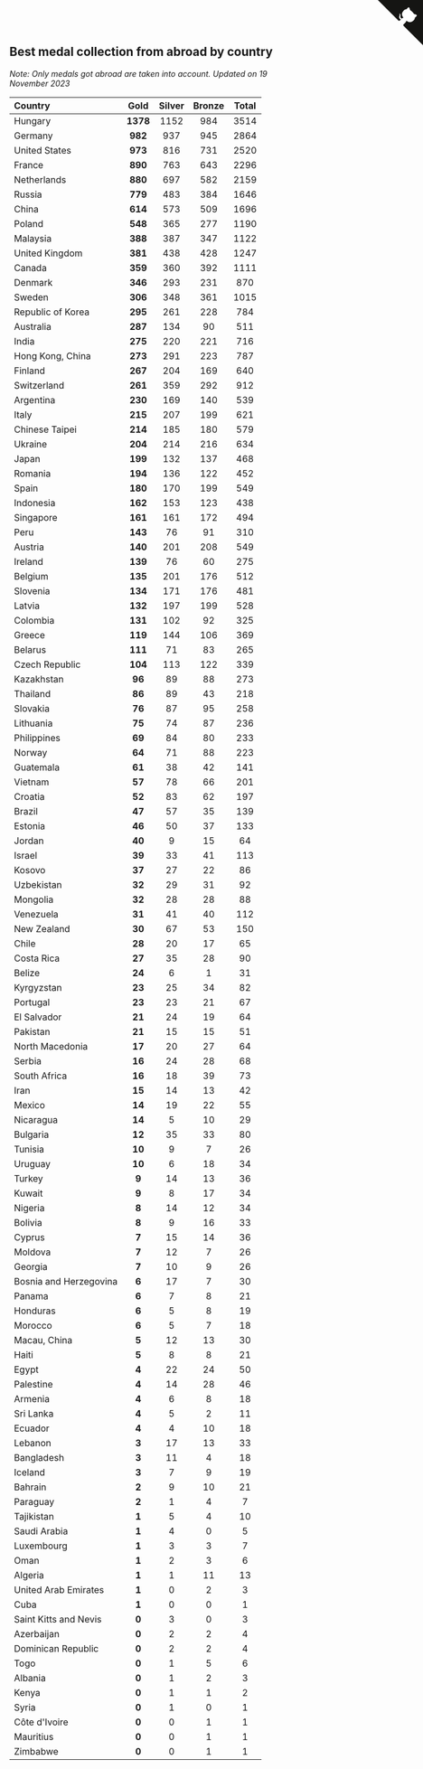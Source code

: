 ## Best medal collection from abroad by country

*Note: Only medals got abroad are taken into account.*
*Updated on 19 November 2023*

| Country | Gold | Silver | Bronze | Total |
| :--- | :--: | :--: | :--: | :--: |
| Hungary | **1378** | 1152 | 984 | 3514 |
| Germany | **982** | 937 | 945 | 2864 |
| United States | **973** | 816 | 731 | 2520 |
| France | **890** | 763 | 643 | 2296 |
| Netherlands | **880** | 697 | 582 | 2159 |
| Russia | **779** | 483 | 384 | 1646 |
| China | **614** | 573 | 509 | 1696 |
| Poland | **548** | 365 | 277 | 1190 |
| Malaysia | **388** | 387 | 347 | 1122 |
| United Kingdom | **381** | 438 | 428 | 1247 |
| Canada | **359** | 360 | 392 | 1111 |
| Denmark | **346** | 293 | 231 | 870 |
| Sweden | **306** | 348 | 361 | 1015 |
| Republic of Korea | **295** | 261 | 228 | 784 |
| Australia | **287** | 134 | 90 | 511 |
| India | **275** | 220 | 221 | 716 |
| Hong Kong, China | **273** | 291 | 223 | 787 |
| Finland | **267** | 204 | 169 | 640 |
| Switzerland | **261** | 359 | 292 | 912 |
| Argentina | **230** | 169 | 140 | 539 |
| Italy | **215** | 207 | 199 | 621 |
| Chinese Taipei | **214** | 185 | 180 | 579 |
| Ukraine | **204** | 214 | 216 | 634 |
| Japan | **199** | 132 | 137 | 468 |
| Romania | **194** | 136 | 122 | 452 |
| Spain | **180** | 170 | 199 | 549 |
| Indonesia | **162** | 153 | 123 | 438 |
| Singapore | **161** | 161 | 172 | 494 |
| Peru | **143** | 76 | 91 | 310 |
| Austria | **140** | 201 | 208 | 549 |
| Ireland | **139** | 76 | 60 | 275 |
| Belgium | **135** | 201 | 176 | 512 |
| Slovenia | **134** | 171 | 176 | 481 |
| Latvia | **132** | 197 | 199 | 528 |
| Colombia | **131** | 102 | 92 | 325 |
| Greece | **119** | 144 | 106 | 369 |
| Belarus | **111** | 71 | 83 | 265 |
| Czech Republic | **104** | 113 | 122 | 339 |
| Kazakhstan | **96** | 89 | 88 | 273 |
| Thailand | **86** | 89 | 43 | 218 |
| Slovakia | **76** | 87 | 95 | 258 |
| Lithuania | **75** | 74 | 87 | 236 |
| Philippines | **69** | 84 | 80 | 233 |
| Norway | **64** | 71 | 88 | 223 |
| Guatemala | **61** | 38 | 42 | 141 |
| Vietnam | **57** | 78 | 66 | 201 |
| Croatia | **52** | 83 | 62 | 197 |
| Brazil | **47** | 57 | 35 | 139 |
| Estonia | **46** | 50 | 37 | 133 |
| Jordan | **40** | 9 | 15 | 64 |
| Israel | **39** | 33 | 41 | 113 |
| Kosovo | **37** | 27 | 22 | 86 |
| Uzbekistan | **32** | 29 | 31 | 92 |
| Mongolia | **32** | 28 | 28 | 88 |
| Venezuela | **31** | 41 | 40 | 112 |
| New Zealand | **30** | 67 | 53 | 150 |
| Chile | **28** | 20 | 17 | 65 |
| Costa Rica | **27** | 35 | 28 | 90 |
| Belize | **24** | 6 | 1 | 31 |
| Kyrgyzstan | **23** | 25 | 34 | 82 |
| Portugal | **23** | 23 | 21 | 67 |
| El Salvador | **21** | 24 | 19 | 64 |
| Pakistan | **21** | 15 | 15 | 51 |
| North Macedonia | **17** | 20 | 27 | 64 |
| Serbia | **16** | 24 | 28 | 68 |
| South Africa | **16** | 18 | 39 | 73 |
| Iran | **15** | 14 | 13 | 42 |
| Mexico | **14** | 19 | 22 | 55 |
| Nicaragua | **14** | 5 | 10 | 29 |
| Bulgaria | **12** | 35 | 33 | 80 |
| Tunisia | **10** | 9 | 7 | 26 |
| Uruguay | **10** | 6 | 18 | 34 |
| Turkey | **9** | 14 | 13 | 36 |
| Kuwait | **9** | 8 | 17 | 34 |
| Nigeria | **8** | 14 | 12 | 34 |
| Bolivia | **8** | 9 | 16 | 33 |
| Cyprus | **7** | 15 | 14 | 36 |
| Moldova | **7** | 12 | 7 | 26 |
| Georgia | **7** | 10 | 9 | 26 |
| Bosnia and Herzegovina | **6** | 17 | 7 | 30 |
| Panama | **6** | 7 | 8 | 21 |
| Honduras | **6** | 5 | 8 | 19 |
| Morocco | **6** | 5 | 7 | 18 |
| Macau, China | **5** | 12 | 13 | 30 |
| Haiti | **5** | 8 | 8 | 21 |
| Egypt | **4** | 22 | 24 | 50 |
| Palestine | **4** | 14 | 28 | 46 |
| Armenia | **4** | 6 | 8 | 18 |
| Sri Lanka | **4** | 5 | 2 | 11 |
| Ecuador | **4** | 4 | 10 | 18 |
| Lebanon | **3** | 17 | 13 | 33 |
| Bangladesh | **3** | 11 | 4 | 18 |
| Iceland | **3** | 7 | 9 | 19 |
| Bahrain | **2** | 9 | 10 | 21 |
| Paraguay | **2** | 1 | 4 | 7 |
| Tajikistan | **1** | 5 | 4 | 10 |
| Saudi Arabia | **1** | 4 | 0 | 5 |
| Luxembourg | **1** | 3 | 3 | 7 |
| Oman | **1** | 2 | 3 | 6 |
| Algeria | **1** | 1 | 11 | 13 |
| United Arab Emirates | **1** | 0 | 2 | 3 |
| Cuba | **1** | 0 | 0 | 1 |
| Saint Kitts and Nevis | **0** | 3 | 0 | 3 |
| Azerbaijan | **0** | 2 | 2 | 4 |
| Dominican Republic | **0** | 2 | 2 | 4 |
| Togo | **0** | 1 | 5 | 6 |
| Albania | **0** | 1 | 2 | 3 |
| Kenya | **0** | 1 | 1 | 2 |
| Syria | **0** | 1 | 0 | 1 |
| Côte d'Ivoire | **0** | 0 | 1 | 1 |
| Mauritius | **0** | 0 | 1 | 1 |
| Zimbabwe | **0** | 0 | 1 | 1 |


<a href="https://github.com/jonatanklosko/wca_statistics" class="github-corner" aria-label="View source on Github"><svg width="80" height="80" viewBox="0 0 250 250" style="fill:#151513; color:#fff; position: absolute; top: 0; border: 0; right: 0;" aria-hidden="true"><path d="M0,0 L115,115 L130,115 L142,142 L250,250 L250,0 Z"></path><path d="M128.3,109.0 C113.8,99.7 119.0,89.6 119.0,89.6 C122.0,82.7 120.5,78.6 120.5,78.6 C119.2,72.0 123.4,76.3 123.4,76.3 C127.3,80.9 125.5,87.3 125.5,87.3 C122.9,97.6 130.6,101.9 134.4,103.2" fill="currentColor" style="transform-origin: 130px 106px;" class="octo-arm"></path><path d="M115.0,115.0 C114.9,115.1 118.7,116.5 119.8,115.4 L133.7,101.6 C136.9,99.2 139.9,98.4 142.2,98.6 C133.8,88.0 127.5,74.4 143.8,58.0 C148.5,53.4 154.0,51.2 159.7,51.0 C160.3,49.4 163.2,43.6 171.4,40.1 C171.4,40.1 176.1,42.5 178.8,56.2 C183.1,58.6 187.2,61.8 190.9,65.4 C194.5,69.0 197.7,73.2 200.1,77.6 C213.8,80.2 216.3,84.9 216.3,84.9 C212.7,93.1 206.9,96.0 205.4,96.6 C205.1,102.4 203.0,107.8 198.3,112.5 C181.9,128.9 168.3,122.5 157.7,114.1 C157.9,116.9 156.7,120.9 152.7,124.9 L141.0,136.5 C139.8,137.7 141.6,141.9 141.8,141.8 Z" fill="currentColor" class="octo-body"></path></svg></a><style>.github-corner:hover .octo-arm{animation:octocat-wave 560ms ease-in-out}@keyframes octocat-wave{0%,100%{transform:rotate(0)}20%,60%{transform:rotate(-25deg)}40%,80%{transform:rotate(10deg)}}@media (max-width:500px){.github-corner:hover .octo-arm{animation:none}.github-corner .octo-arm{animation:octocat-wave 560ms ease-in-out}}</style>

